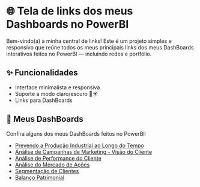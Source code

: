 # 🌐 Tela de links dos meus Dashboards no PowerBI

Bem-vindo(a) à minha central de links! Este é um projeto simples e responsivo que reúne todos os meus principais links dos meus DashBoards interativos feitos no PowerBI — incluindo redes e portfólio.

## ✨ Funcionalidades

- Interface minimalista e responsiva
- Suporte a modo claro/escuro 🌙☀️
- Links para DashBoards

## 🎨 Meus DashBoards

Confira alguns dos meus DashBoards feitos no PowerBI:

- [Prevendo a Produção Industrial ao Longo do Tempo](https://app.powerbi.com/view?r=eyJrIjoiYzhlNTAyNzctYzk1Ni00Y2UyLWE0MTMtZmE5YWY1ZWMwN2YyIiwidCI6ImNmNzJlMmJkLTdhMmItNDc4My1iZGViLTM5ZDU3YjA3Zjc2ZiIsImMiOjR9)
- [Análise de Campanhas de Marketing - Visão do Cliente](https://app.powerbi.com/view?r=eyJrIjoiODM1ZjQ1NWMtZmMwYi00NmU4LThmYjQtYzdmMTg4ZjczYWY2IiwidCI6ImNmNzJlMmJkLTdhMmItNDc4My1iZGViLTM5ZDU3YjA3Zjc2ZiIsImMiOjR9)
- [Análise de Performance do Cliente](https://app.powerbi.com/view?r=eyJrIjoiODMwYzUwMjUtODIyYS00NmZhLWI4NzItNDE3MzM5ZGI1NmFiIiwidCI6ImNmNzJlMmJkLTdhMmItNDc4My1iZGViLTM5ZDU3YjA3Zjc2ZiIsImMiOjR9)
- [Análise do Mercado de Ações](https://app.powerbi.com/view?r=eyJrIjoiMzhhZjJhNzktNjgwOS00ZjhiLWJmZjUtYmFiZjhmMDdlZDViIiwidCI6ImNmNzJlMmJkLTdhMmItNDc4My1iZGViLTM5ZDU3YjA3Zjc2ZiIsImMiOjR9)
- [Segmentação de Clientes](https://app.powerbi.com/view?r=eyJrIjoiNGUzYzJhYTctODgzNy00OGUzLWFlNzgtZDU0YmFkMzdiZThhIiwidCI6ImNmNzJlMmJkLTdhMmItNDc4My1iZGViLTM5ZDU3YjA3Zjc2ZiIsImMiOjR9)
- [Balanço Patrimonial](https://app.powerbi.com/view?r=eyJrIjoiYmJiYWExZmUtY2Y4ZS00MjVmLTg2N2MtNWY1ZDEzMGJlNjJmIiwidCI6ImNmNzJlMmJkLTdhMmItNDc4My1iZGViLTM5ZDU3YjA3Zjc2ZiIsImMiOjR9)

